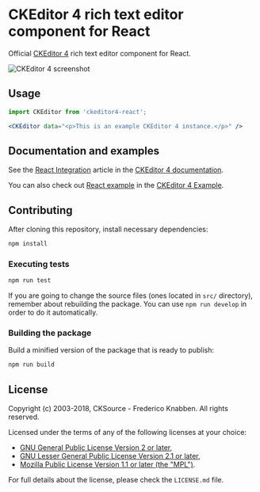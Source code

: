 # CKEditor 4 rich text editor component for React

Official [CKEditor 4](https://ckeditor.com/ckeditor-4/) rich text editor component for React.

![CKEditor 4 screenshot](https://c.cksource.com/a/1/img/npm/ckeditor4.png)

## Usage

```jsx
import CKEditor from 'ckeditor4-react';

<CKEditor data="<p>This is an example CKEditor 4 instance.</p>" />
```

## Documentation and examples

See the [React Integration](https://ckeditor.com/docs/ckeditor4/latest/guide/dev_react.html) article in the [CKEditor 4 documentation](https://ckeditor.com/docs/ckeditor4/latest).

You can also check out [React example](https://ckeditor.com/docs/ckeditor4/latest/examples/react.html) in the [CKEditor 4 Example](https://ckeditor.com/docs/ckeditor4/latest/examples/).

## Contributing

After cloning this repository, install necessary dependencies:

```bash
npm install
```

### Executing tests

```bash
npm run test
```

If you are going to change the source files (ones located in `src/` directory), remember about rebuilding the package. You can use `npm run develop` in order to do it automatically.

### Building the package

Build a minified version of the package that is ready to publish:

```bash
npm run build
```

## License

Copyright (c) 2003-2018, CKSource - Frederico Knabben. All rights reserved.

Licensed under the terms of any of the following licenses at your
choice:

* [GNU General Public License Version 2 or later](http://www.gnu.org/licenses/gpl.html),
* [GNU Lesser General Public License Version 2.1 or later](http://www.gnu.org/licenses/lgpl.html),
* [Mozilla Public License Version 1.1 or later (the "MPL")](http://www.mozilla.org/MPL/MPL-1.1.html).

For full details about the license, please check the `LICENSE.md` file.
